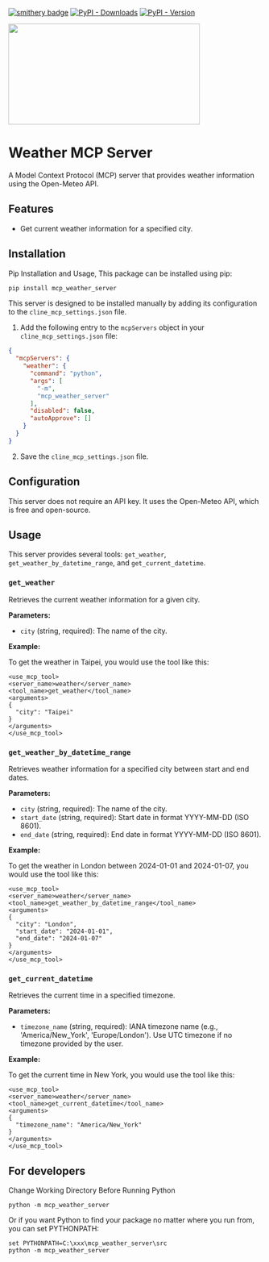 [![smithery badge](https://smithery.ai/badge/@isdaniel/mcp_weather_server)](https://smithery.ai/server/@isdaniel/mcp_weather_server)
[![PyPI - Downloads](https://img.shields.io/pypi/dm/mcp-weather-server)](https://pypi.org/project/mcp-weather-server/)
[![PyPI - Version](https://img.shields.io/pypi/v/mcp-weather-server)](https://pypi.org/project/mcp-weather-server/)

<a href="https://glama.ai/mcp/servers/@isdaniel/mcp_weather_server">
  <img width="380" height="200" src="https://glama.ai/mcp/servers/@isdaniel/mcp_weather_server/badge" />
</a>

# Weather MCP Server

A Model Context Protocol (MCP) server that provides weather information using the Open-Meteo API.

## Features

* Get current weather information for a specified city.

## Installation

Pip Installation and Usage, This package can be installed using pip:

```bash
pip install mcp_weather_server
```

This server is designed to be installed manually by adding its configuration to the `cline_mcp_settings.json` file.

1.  Add the following entry to the `mcpServers` object in your `cline_mcp_settings.json` file:

```json
{
  "mcpServers": {
    "weather": {
      "command": "python",
      "args": [
        "-m",
        "mcp_weather_server"
      ],
      "disabled": false,
      "autoApprove": []
    }
  }
}
```

2. Save the `cline_mcp_settings.json` file.

## Configuration

This server does not require an API key. It uses the Open-Meteo API, which is free and open-source.

## Usage

This server provides several tools: `get_weather`, `get_weather_by_datetime_range`, and `get_current_datetime`.

### `get_weather`

Retrieves the current weather information for a given city.

**Parameters:**

*   `city` (string, required): The name of the city.

**Example:**

To get the weather in Taipei, you would use the tool like this:

```
<use_mcp_tool>
<server_name>weather</server_name>
<tool_name>get_weather</tool_name>
<arguments>
{
  "city": "Taipei"
}
</arguments>
</use_mcp_tool>
```

### `get_weather_by_datetime_range`

Retrieves weather information for a specified city between start and end dates.

**Parameters:**

*   `city` (string, required): The name of the city.
*   `start_date` (string, required): Start date in format YYYY-MM-DD (ISO 8601).
*   `end_date` (string, required): End date in format YYYY-MM-DD (ISO 8601).

**Example:**

To get the weather in London between 2024-01-01 and 2024-01-07, you would use the tool like this:

```
<use_mcp_tool>
<server_name>weather</server_name>
<tool_name>get_weather_by_datetime_range</tool_name>
<arguments>
{
  "city": "London",
  "start_date": "2024-01-01",
  "end_date": "2024-01-07"
}
</arguments>
</use_mcp_tool>
```

### `get_current_datetime`

Retrieves the current time in a specified timezone.

**Parameters:**

*   `timezone_name` (string, required): IANA timezone name (e.g., 'America/New_York', 'Europe/London'). Use UTC timezone if no timezone provided by the user.

**Example:**

To get the current time in New York, you would use the tool like this:

```
<use_mcp_tool>
<server_name>weather</server_name>
<tool_name>get_current_datetime</tool_name>
<arguments>
{
  "timezone_name": "America/New_York"
}
</arguments>
</use_mcp_tool>
```

## For developers

Change Working Directory Before Running Python

```
python -m mcp_weather_server
```

Or if you want Python to find your package no matter where you run from, you can set PYTHONPATH:

```
set PYTHONPATH=C:\xxx\mcp_weather_server\src
python -m mcp_weather_server
```
